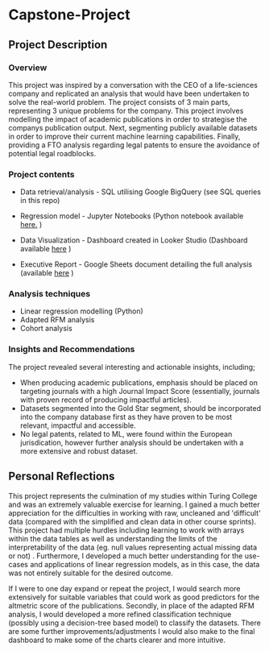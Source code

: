 # Capstone-Project

## Project Description

### Overview
This project was inspired by a conversation with the CEO of a life-sciences company and replicated an analysis that would have been undertaken to solve the real-world problem. The project consists of 3 main parts, representing 3 unique problems for the company. This project involves modelling the impact of academic publications in order to strategise the companys publication output. Next, segmenting publicly available datasets  in order to improve their current machine learning capabilities. Finally, providing a FTO analysis regarding legal patents to ensure the avoidance of potential legal roadblocks.

### Project contents
* Data retrieval/analysis - SQL utilising Google BigQuery (see SQL queries in this repo)
  
* Regression model - Jupyter Notebooks (Python notebook available [here.](https://github.com/LuMaJe/Capstone-Project/blob/main/Linear%20Regression.ipynb) )
  
* Data Visualization - Dashboard created in Looker Studio (Dashboard available [here](https://lookerstudio.google.com/reporting/f2c52047-cbc5-4434-a196-1806aac77dbd) )
  
* Executive Report - Google Sheets document detailing the full analysis (available [here](https://docs.google.com/document/d/1xpuvG_GD15BuiaSIiabOqaPDJRFKKSung6jE8aLHSyA/edit?usp=sharing) )

### Analysis techniques
* Linear regression modelling (Python)
* Adapted RFM analysis
* Cohort analysis

### Insights and Recommendations
The project revealed several interesting and actionable insights, including;
* When producing academic publications, emphasis should be placed on targeting journals with a high Journal Impact Score (essentially, journals with proven record of producing impactful articles).
* Datasets segmented into the Gold Star segment, should be incorporated into the company database first as they have proven to be most relevant, impactful and accessible.
* No legal patents, related to ML, were found within the European jurisdication, however further analysis should be undertaken with a more extensive and robust dataset.

## Personal Reflections
This project represents the culmination of my studies within Turing College and was an extremely valuable exercise for learning. I gained a much better appreciation for the difficulties in working with raw, uncleaned and 'difficult' data (compared with the simplified and clean data in other course sprints). This project had multiple hurdles including learning to work with arrays within the data tables as well as understanding the limits of the interpretability of the data (eg. null values representing actual missing data or not) . Furthermore, I developed a much better understanding for the use-cases and applications of linear regression models, as in this case, the data was not entirely suitable for the desired outcome.

If I were to one day expand or repeat the project, I would search more extensively for suitable variables that could work as good predictors for the altmetric score of the publications. Secondly, in place of the adapted RFM analysis, I would developed a more refined classification technique (possibly using a decision-tree based model) to classify the datasets. There are some further improvements/adjustments I would also make to the final dashboard to make some of the charts clearer and more intuitive.
